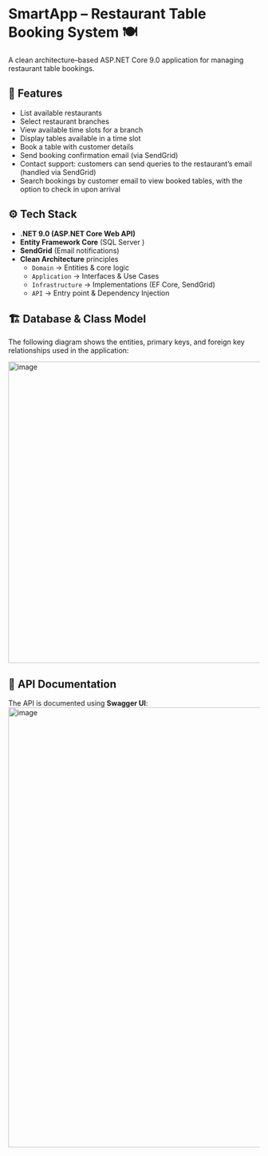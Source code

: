 # SmartApp – Restaurant Table Booking System 🍽️

A clean architecture–based ASP.NET Core 9.0 application for managing restaurant table bookings.

## 🚀 Features
- List available restaurants
- Select restaurant branches
- View available time slots for a branch
- Display tables available in a time slot
- Book a table with customer details
- Send booking confirmation email (via SendGrid)
- Contact support: customers can send queries to the restaurant’s email (handled via SendGrid)
- Search bookings by customer email to view booked tables, with the option to check in upon arrival


## ⚙️ Tech Stack
- **.NET 9.0 (ASP.NET Core Web API)**
- **Entity Framework Core** (SQL Server )
- **SendGrid** (Email notifications)
- **Clean Architecture** principles
  - `Domain` → Entities & core logic
  - `Application` → Interfaces & Use Cases
  - `Infrastructure` → Implementations (EF Core, SendGrid)
  - `API` → Entry point & Dependency Injection

## 🏗️ Database & Class Model

The following diagram shows the entities, primary keys, and foreign key relationships used in the application:

<img width="1684" height="604" alt="image" src="https://github.com/user-attachments/assets/5df7281a-4f59-43d5-9759-8e19de48d9fb" />


## 📖 API Documentation

The API is documented using **Swagger UI**:
<img width="1901" height="882" alt="image" src="https://github.com/user-attachments/assets/81cf31e9-9144-4298-94d5-204091b44283" />

